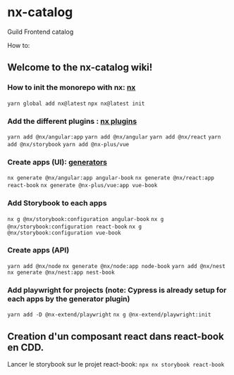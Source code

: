 # nx-catalog
Guild Frontend catalog

How to:

## Welcome to the nx-catalog wiki!

### How to init the monorepo with nx: [nx](https://nx.dev/getting-started/intro)

`yarn global add nx@latest`
`npx nx@latest init`

### Add the different plugins : [nx plugins](https://nx.dev/community#plugin-directory)

`yarn add @nx/angular:app`
`yarn add @nx/angular`
`yarn add @nx/react`
`yarn add @nx/storybook`
`yarn add @nx-plus/vue`

### Create apps (UI): [generators](https://nx.dev/packages/nx/documents/generate)

`nx generate @nx/angular:app angular-book`
`nx generate @nx/react:app react-book`
`nx generate @nx-plus/vue:app vue-book`

### Add Storybook to each apps
`nx g @nx/storybook:configuration angular-book`
`nx g @nx/storybook:configuration react-book`
`nx g @nx/storybook:configuration vue-book`

### Create apps (API)

`yarn add @nx/node`
`nx generate @nx/node:app node-book`
`yarn add @nx/nest`
`nx generate @nx/nest:app nest-book`

### Add playwright for projects (note: Cypress is already setup for each apps by the generator plugin)

`yarn add -D @nx-extend/playwright`
`nx g @nx-extend/playwright:init`

## Creation d'un composant react dans react-book en CDD.

Lancer le storybook sur le projet react-book: 
`npx nx storybook react-book`

